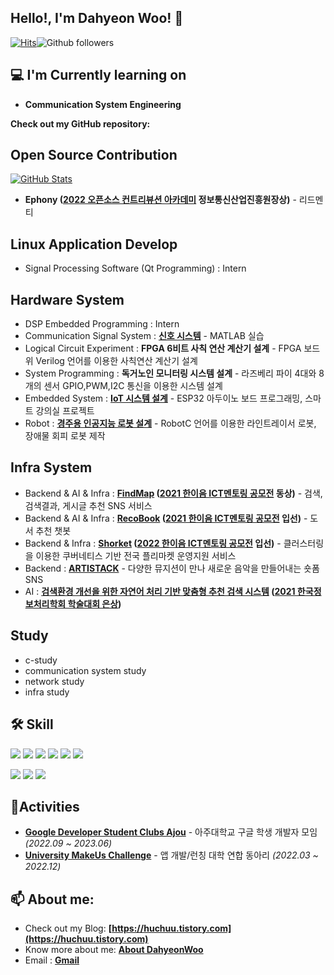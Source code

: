 <h2>Hello!, I'm Dahyeon Woo! 👋</h2>

[![Hits](https://hits.seeyoufarm.com/api/count/incr/badge.svg?url=https%3A%2F%2Fgithub.com%2Fdefwdahyun0&count_bg=%2379C83D&title_bg=%23555555&icon=&icon_color=%23E7E7E7&title=hits&edge_flat=false)](https://hits.seeyoufarm.com)![Github followers](https://img.shields.io/github/followers/DahyeonWoo?label=Follow)

<h2>💻 I'm Currently learning on</h2>

- **Communication System Engineering**

__Check out my GitHub repository:__

## Open Source Contribution
<div>
  <p>
    <a href="https://github.com/euphony-io/euphony">
      <img src="https://github-readme-stats.vercel.app/api/pin/?username=euphony-io&repo=euphony" alt="GitHub Stats" />
    </a>
  </p>
</div>

- **Ephony ([2022 오픈소스 컨트리뷰션 아카데미](https://www.oss.kr/notice/show/c23e1001-daf8-46ad-97e6-71045ae4b6b9?page=1) 정보통신산업진흥원장상)** - 리드멘티

## Linux Application Develop
- Signal Processing Software (Qt Programming) : Intern

## Hardware  System

- DSP Embedded Programming : Intern
- Communication Signal System : **[신호 시스템](https://github.com/DahyeonWoo/SignalSystem)** - MATLAB 실습
- Logical Circuit Experiment : **FPGA 6비트 사칙 연산 계산기 설계** - FPGA 보드 위 Verilog 언어를 이용한 사칙연산 계산기 설계 
- System Programming : **독거노인 모니터링 시스템 설계** - 라즈베리 파이 4대와 8개의 센서 GPIO,PWM,I2C 통신을 이용한 시스템 설계
- Embedded System : **[IoT 시스템 설계](https://github.com/DahyeonWoo/EmbeddedSystemExperiment)** - ESP32 아두이노 보드 프로그래밍, 스마트 강의실 프로젝트
- Robot : **[경주용 인공지능 로봇 설계](https://github.com/DahyeonWoo/AdventureDesign)** - RobotC 언어를 이용한 라인트레이서 로봇, 장애물 회피 로봇 제작

## Infra System
- Backend & AI & Infra : **[FindMap](https://github.com/DahyeonWoo/FindMap) ([2021 한이음 ICT멘토링 공모전](https://www.hanium.or.kr/portal/subscription/contestInfo.do?trackSeq=8) 동상)** - 검색, 검색결과, 게시글 추천 SNS 서비스
- Backend & AI & Infra : **[RecoBook](https://github.com/DahyeonWoo/recoBook) ([2021 한이음 ICT멘토링 공모전](https://www.hanium.or.kr/portal/subscription/contestInfo.do?trackSeq=8) 입선)** - 도서 추천 챗봇
- Backend & Infra : **[Shorket](https://github.com/Wo-ogie/Shorket) ([2022 한이음 ICT멘토링 공모전](https://www.hanium.or.kr/portal/subscription/contestInfo.do?trackSeq=8) 입선)** - 클러스터링을 이용한 쿠버네티스 기반 전국 플리마켓 운영지원 서비스
- Backend : **[ARTISTACK](https://github.com/umc-artistack/artistack-server)** - 다양한 뮤지션이 만나 새로운 음악을 만들어내는 숏폼 SNS
- AI : **[검색환경 개선을 위한 자연어 처리 기반 맞춤형 추천 검색 시스템](https://koreascience.kr/article/CFKO202133649036972.pdf) ([2021 한국정보처리학회 학술대회 은상](https://www.manuscriptlink.com/society/kips/conference/ack2021))**

## Study

- c-study
- communication system study
- network study
- infra study


<h2>🛠 Skill</h2>

<img src="https://img.shields.io/badge/c++-%2300599C.svg?style=for-the-badge&logo=c%2B%2B&logoColor=white"/></a>
<img src="https://img.shields.io/badge/C-A8B9CC?style=for-the-badge&logo=c&logoColor=white"/></a>
<img src="https://img.shields.io/badge/python-3776AB?style=for-the-badge&logo=python&logoColor=white"/></a>
<img src="https://img.shields.io/badge/java-%23ED8B00.svg?style=for-the-badge&logo=Java&logoColor=white"/></a>
<img src="https://img.shields.io/badge/javascript-F7DF1E?style=for-the-badge&logo=javascript&logoColor=black"/></a>
<img src="https://img.shields.io/badge/mysql-4479A1?style=for-the-badge&logo=mysql&logoColor=white"/></a> 

<img src="https://img.shields.io/badge/aws-232F3E?style=for-the-badge&logo=amazonaws&logoColor=white"></a> 
<img src="https://img.shields.io/badge/Ubuntu-E95420?style=for-the-badge&logo=ubuntu&logoColor=white"></a>
<img src="https://img.shields.io/badge/docker-%230db7ed.svg?style=for-the-badge&logo=docker&logoColor=white"></a>


<h2>👬Activities</h2>

- **[Google Developer Student Clubs Ajou](https://github.com/gdsc-ajou)** - 아주대학교 구글 학생 개발자 모임 *(2022.09 ~ 2023.06)*
- **[University MakeUs Challenge](https://www.makeus.in/umc)** - 앱 개발/런칭 대학 연합 동아리 *(2022.03 ~ 2022.12)*


<h2>📫 About me:</h2>

- Check out my Blog: **[https://huchuu.tistory.com](https://huchuu.tistory.com)**
- Know more about me: **[About DahyeonWoo](https://flowery-slipper-d90.notion.site/Resume-07a1f07286594a7bbeb296d2678e5f92)**
- Email : **[Gmail](wdh112139@gmail.com)**




